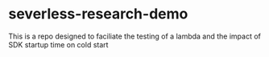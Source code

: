 # severless-research-demo
This is a repo designed to faciliate the testing of a lambda and the impact of SDK startup time on cold start
